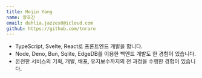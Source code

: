 ```yaml
---
title: Hojin Yang
name: 양호진
email: dahlia.jazzes0@icloud.com
github: https://github.com/tnraro
---
```


- TypeScript, Svelte, React로 프론트엔드 개발을 합니다.
- Node, Deno, Bun, Sqlite, EdgeDB를 이용한 백엔드 개발도 한 경험이 있습니다.
- 온전한 서비스의 기획, 개발, 배포, 유지보수까지의 전 과정을 수행한 경험이 있습니다.